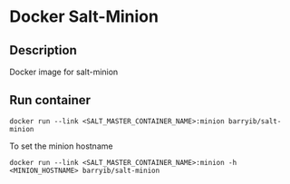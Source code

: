 Docker Salt-Minion
==================

Description
-----------
Docker image for salt-minion

Run container
-------------
`docker run --link <SALT_MASTER_CONTAINER_NAME>:minion barryib/salt-minion`

To set the minion hostname

`docker run --link <SALT_MASTER_CONTAINER_NAME>:minion -h <MINION_HOSTNAME> barryib/salt-minion`


